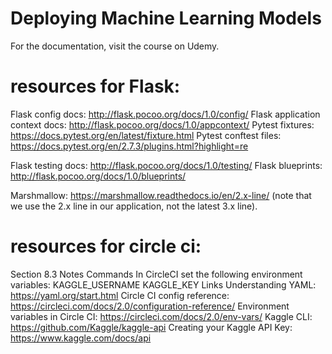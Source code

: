 # Deploying Machine Learning Models
For the documentation, visit the course on Udemy.

# resources for Flask:
Flask config docs: http://flask.pocoo.org/docs/1.0/config/
Flask application context docs: http://flask.pocoo.org/docs/1.0/appcontext/
Pytest fixtures: https://docs.pytest.org/en/latest/fixture.html
Pytest conftest files: https://docs.pytest.org/en/2.7.3/plugins.html?highlight=re

Flask testing docs: http://flask.pocoo.org/docs/1.0/testing/
Flask blueprints: http://flask.pocoo.org/docs/1.0/blueprints/

Marshmallow: https://marshmallow.readthedocs.io/en/2.x-line/ (note that we use the 2.x line in our application, not the latest 3.x line).


# resources for circle ci:
Section 8.3 Notes
Commands
In CircleCI set the following environment variables:
KAGGLE_USERNAME
KAGGLE_KEY
Links
Understanding YAML: https://yaml.org/start.html
Circle CI config reference: https://circleci.com/docs/2.0/configuration-reference/
Environment variables in Circle CI: https://circleci.com/docs/2.0/env-vars/
Kaggle CLI: https://github.com/Kaggle/kaggle-api
Creating your Kaggle API Key: https://www.kaggle.com/docs/api

